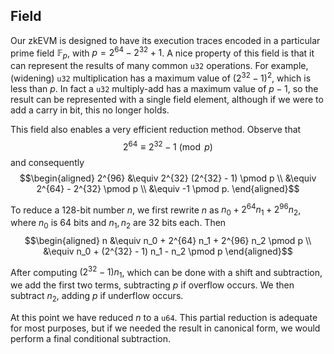## Field

Our zkEVM is designed to have its execution traces encoded in a particular prime field $\mathbb{F}_p$, with $p = 2^{64} - 2^{32} + 1$. A nice property of this field is that it can represent the results of many common `u32` operations. For example, (widening) `u32` multiplication has a maximum value of $(2^{32} - 1)^2$, which is less than $p$. In fact a `u32` multiply-add has a maximum value of $p - 1$, so the result can be represented with a single field element, although if we were to add a carry in bit, this no longer holds.

This field also enables a very efficient reduction method. Observe that $$2^{64} \equiv 2^{32} - 1 \pmod p$$ and consequently
$$\begin{aligned}
  2^{96} &\equiv 2^{32} (2^{32} - 1) \pmod p \\
         &\equiv 2^{64} - 2^{32} \pmod p \\
         &\equiv -1 \pmod p.
\end{aligned}$$

To reduce a 128-bit number $n$, we first rewrite $n$ as $n_0 + 2^{64} n_1 + 2^{96} n_2$, where $n_0$ is 64 bits and $n_1, n_2$ are 32 bits each. Then
$$\begin{aligned}
  n &\equiv n_0 + 2^{64} n_1 + 2^{96} n_2 \pmod p \\
  &\equiv n_0 + (2^{32} - 1) n_1 - n_2 \pmod p
\end{aligned}$$

After computing $(2^{32} - 1) n_1$, which can be done with a shift and subtraction, we add the first two terms, subtracting $p$ if overflow occurs. We then subtract $n_2$, adding $p$ if underflow occurs.

At this point we have reduced $n$ to a `u64`. This partial reduction is adequate for most purposes, but if we needed the result in canonical form, we would perform a final conditional subtraction.